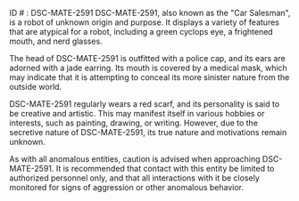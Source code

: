 ID # : DSC-MATE-2591
DSC-MATE-2591, also known as the "Car Salesman", is a robot of unknown origin and purpose. It displays a variety of features that are atypical for a robot, including a green cyclops eye, a frightened mouth, and nerd glasses.

The head of DSC-MATE-2591 is outfitted with a police cap, and its ears are adorned with a jade earring. Its mouth is covered by a medical mask, which may indicate that it is attempting to conceal its more sinister nature from the outside world.

DSC-MATE-2591 regularly wears a red scarf, and its personality is said to be creative and artistic. This may manifest itself in various hobbies or interests, such as painting, drawing, or writing. However, due to the secretive nature of DSC-MATE-2591, its true nature and motivations remain unknown.

As with all anomalous entities, caution is advised when approaching DSC-MATE-2591. It is recommended that contact with this entity be limited to authorized personnel only, and that all interactions with it be closely monitored for signs of aggression or other anomalous behavior.